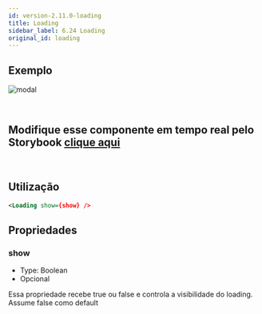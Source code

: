 ```yaml
---
id: version-2.11.0-loading
title: Loading
sidebar_label: 6.24 Loading
original_id: loading
---
```


## Exemplo
![modal](assets/images_components/v2.2.0/loading.jpg)

<br>

## Modifique esse componente em tempo real pelo Storybook [clique aqui](https://ame-miniapp-components.calindra.com.br/storybook/?path=/story/intera%C3%A7%C3%B5es-loading--basic)

<br>

## Utilização

```xml
<Loading show={show} />
```

## Propriedades

### show

- Type: Boolean
- Opcional

Essa propriedade recebe true ou false e controla a visibilidade do loading. Assume false como default
